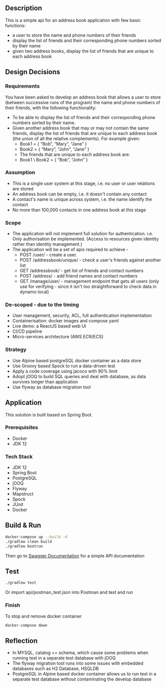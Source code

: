 ## Description 
This is a simple api for an address book application with few basic functions:
- a user to store the name and phone numbers of their friends 
- display the list of friends and their corresponding phone numbers sorted by their name
- given two address books, display the list of friends that are unique to each address book

## Design Decisions

### Requirements
You have been asked to develop an address book that allows a user to store (between
successive runs of the program) the name and phone numbers of their friends, with the
following functionality:

- To be able to display the list of friends and their corresponding phone numbers sorted
by their name.
- Given another address book that may or may not contain the same friends, display the
list of friends that are unique to each address book (the union of all the relative
complements). For example given:
    - Book1 = { “Bob”, “Mary”, “Jane” }
    - Book2 = { “Mary”, “John”, “Jane” }
    - The friends that are unique to each address book are:
    - Book1 \ Book2 = { “Bob”, “John” }

### Assumption
- This is a single user system at this stage, i.e. no user or user relations are stored
- An address book can be empty, i.e. it doesn't contain any contact
- A contact's name is unique across system, i.e. the name identify the contact 
- No more than 100,000 contacts in one address book at this stage

### Scope
- The application will not implement full solution for authentication. i.e. Only authorisation be implemented. (Access to resources given identity rather than identity management.)
- The application will be a set of apis required to achieve - 
    - POST /user/ - create a user.
    - POST /addressbook/unique/ - check a user's friends against another list
    - GET /addressbook/ - get list of friends and contact numbers
    - POST /address/ - add friend names and contact numbers
    - GET /manage/user/ - management endpoint that gets all users (only use for verifying - since it isn't too straightforward to check data in dynamo local)

### De-scoped - due to the timing
- User management, security, ACL, full authentication implementation
- Containerisation: docker images and compose yaml 
- Live demo: a ReactJS based web UI
- CI/CD pipeline
- Micro-services architecture (AWS ECR/ECS)

### Strategy
- Use Alpine based postgreSQL docker container as a data store
- Use Groovy based Spock to run a data-driven test
- Apply a code coverage using jacoco with 90% limit
- Adopt jOOQ to build SQL queries and deal with database, as data survives longer than application
- Use flyway as database migration tool

## Application
This solution is built based on Spring Boot.

### Prerequisites
- Docker
- JDK 12

### Tech Stack
- JDK 12
- Spring Boot
- PostgreSQL
- jOOQ
- Flyway
- Mapstruct
- Spock
- JUnit
- Docker

## Build & Run
```bash
docker-compose up --build -d
./gradlew clean build
./gradlew bootrun
```
Then go to [Swagger Documentation](http://localhost:8081/swagger-ui.html#) for a simple API documentation

## Test
```bash
./gradlew test
```
Or import api/postman_test.json into Postman and test and run

### Finish
To stop and remove docker container
```bash
docker-compose down
```

## Reflection
- In MYSQL, catalog == schema, which cause some problems when running test in a separate test database with jOOQ 
- The flyway migration tool runs into some issues with embedded databases such as H2 Database, HSQLDB
- PostgreSQL in Alpine based docker container allows us to run test in a separate test database without contaminating the develop database
